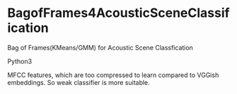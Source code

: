 # BagofFrames4AcousticSceneClassification
Bag of Frames(KMeans/GMM) for Acoustic Scene Classfication

Python3

MFCC features, which are too compressed to learn compared to VGGish embeddings. So weak classifier is more suitable.
